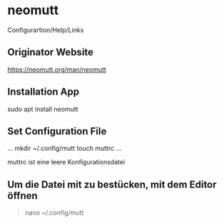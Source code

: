 # neomutt
Configurartion/Help/Links

## Originator Website
https://neomutt.org/man/neomutt

## Installation App
sudo apt install neomutt

## Set Configuration File
...
mkdir ~/.config/mutt
touch muttrc
...

muttrc ist eine leere Konfigurationsdatei

## Um die Datei mit zu bestücken, mit dem Editor öffnen
> nano ~/.config/mutt
